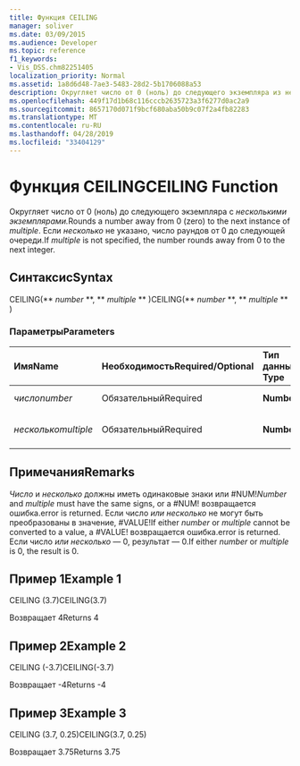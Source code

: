 ```yaml
---
title: Функция CEILING
manager: soliver
ms.date: 03/09/2015
ms.audience: Developer
ms.topic: reference
f1_keywords:
- Vis_DSS.chm82251405
localization_priority: Normal
ms.assetid: 1a8d6d48-7ae3-5483-28d2-5b1706088a53
description: Округляет число от 0 (ноль) до следующего экземпляра из нескольких экземпляров. Если несколько не указано, число раундов от 0 до следующей очереди.
ms.openlocfilehash: 449f17d1b68c116cccb2635723a3f6277d0ac2a9
ms.sourcegitcommit: 8657170d071f9bcf680aba50b9c07f2a4fb82283
ms.translationtype: MT
ms.contentlocale: ru-RU
ms.lasthandoff: 04/28/2019
ms.locfileid: "33404129"
---
```

# <a name="ceiling-function"></a><span data-ttu-id="f043b-104">Функция CEILING</span><span class="sxs-lookup"><span data-stu-id="f043b-104">CEILING Function</span></span>

<span data-ttu-id="f043b-105">Округляет число от 0 (ноль) до следующего экземпляра с _несколькими экземплярами._</span><span class="sxs-lookup"><span data-stu-id="f043b-105">Rounds a number away from 0 (zero) to the next instance of  _multiple_.</span></span> <span data-ttu-id="f043b-106">Если  _несколько_ не указано, число раундов от 0 до следующей очереди.</span><span class="sxs-lookup"><span data-stu-id="f043b-106">If  _multiple_ is not specified, the number rounds away from 0 to the next integer.</span></span> 
  
## <a name="syntax"></a><span data-ttu-id="f043b-107">Синтаксис</span><span class="sxs-lookup"><span data-stu-id="f043b-107">Syntax</span></span>

<span data-ttu-id="f043b-108">CEILING(\*\* *number* \*\*, \*\* *multiple* \*\* )</span><span class="sxs-lookup"><span data-stu-id="f043b-108">CEILING(\*\* *number* \*\*, \*\* *multiple* \*\* )</span></span> 
  
### <a name="parameters"></a><span data-ttu-id="f043b-109">Параметры</span><span class="sxs-lookup"><span data-stu-id="f043b-109">Parameters</span></span>

|<span data-ttu-id="f043b-110">**Имя**</span><span class="sxs-lookup"><span data-stu-id="f043b-110">**Name**</span></span>|<span data-ttu-id="f043b-111">**Необходимость**</span><span class="sxs-lookup"><span data-stu-id="f043b-111">**Required/Optional**</span></span>|<span data-ttu-id="f043b-112">**Тип данных**</span><span class="sxs-lookup"><span data-stu-id="f043b-112">**Data Type**</span></span>|<span data-ttu-id="f043b-113">**Описание**</span><span class="sxs-lookup"><span data-stu-id="f043b-113">**Description**</span></span>|
|:-----|:-----|:-----|:-----|
| <span data-ttu-id="f043b-114">_число_</span><span class="sxs-lookup"><span data-stu-id="f043b-114">_number_</span></span> <br/> |<span data-ttu-id="f043b-115">Обязательный</span><span class="sxs-lookup"><span data-stu-id="f043b-115">Required</span></span>  <br/> |<span data-ttu-id="f043b-116">**Number**</span><span class="sxs-lookup"><span data-stu-id="f043b-116">**Number**</span></span> <br/> |<span data-ttu-id="f043b-117">Число к округлу.</span><span class="sxs-lookup"><span data-stu-id="f043b-117">The number to round.</span></span>  <br/> |
| <span data-ttu-id="f043b-118">_несколько_</span><span class="sxs-lookup"><span data-stu-id="f043b-118">_multiple_</span></span> <br/> |<span data-ttu-id="f043b-119">Обязательный</span><span class="sxs-lookup"><span data-stu-id="f043b-119">Required</span></span>  <br/> |<span data-ttu-id="f043b-120">**Number**</span><span class="sxs-lookup"><span data-stu-id="f043b-120">**Number**</span></span> <br/> |<span data-ttu-id="f043b-121">Несколько к округл.</span><span class="sxs-lookup"><span data-stu-id="f043b-121">The multiple to round to.</span></span>  <br/> |
   
## <a name="remarks"></a><span data-ttu-id="f043b-122">Примечания</span><span class="sxs-lookup"><span data-stu-id="f043b-122">Remarks</span></span>

 <span data-ttu-id="f043b-123">_Число_ и  _несколько_ должны иметь одинаковые знаки или #NUM!</span><span class="sxs-lookup"><span data-stu-id="f043b-123">_Number_ and  _multiple_ must have the same signs, or a #NUM!</span></span> <span data-ttu-id="f043b-124">возвращается ошибка.</span><span class="sxs-lookup"><span data-stu-id="f043b-124">error is returned.</span></span> <span data-ttu-id="f043b-125">Если число  _или_  _несколько_ не могут быть преобразованы в значение, #VALUE!</span><span class="sxs-lookup"><span data-stu-id="f043b-125">If either  _number_ or  _multiple_ cannot be converted to a value, a #VALUE!</span></span> <span data-ttu-id="f043b-126">возвращается ошибка.</span><span class="sxs-lookup"><span data-stu-id="f043b-126">error is returned.</span></span> <span data-ttu-id="f043b-127">Если число  _или_  _несколько_ — 0, результат — 0.</span><span class="sxs-lookup"><span data-stu-id="f043b-127">If either  _number_ or  _multiple_ is 0, the result is 0.</span></span> 
  
## <a name="example-1"></a><span data-ttu-id="f043b-128">Пример 1</span><span class="sxs-lookup"><span data-stu-id="f043b-128">Example 1</span></span>

<span data-ttu-id="f043b-129">CEILING (3.7)</span><span class="sxs-lookup"><span data-stu-id="f043b-129">CEILING(3.7)</span></span>
  
<span data-ttu-id="f043b-130">Возвращает 4</span><span class="sxs-lookup"><span data-stu-id="f043b-130">Returns 4</span></span>
  
## <a name="example-2"></a><span data-ttu-id="f043b-131">Пример 2</span><span class="sxs-lookup"><span data-stu-id="f043b-131">Example 2</span></span>

<span data-ttu-id="f043b-132">CEILING (-3.7)</span><span class="sxs-lookup"><span data-stu-id="f043b-132">CEILING(-3.7)</span></span>
  
<span data-ttu-id="f043b-133">Возвращает -4</span><span class="sxs-lookup"><span data-stu-id="f043b-133">Returns -4</span></span>
  
## <a name="example-3"></a><span data-ttu-id="f043b-134">Пример 3</span><span class="sxs-lookup"><span data-stu-id="f043b-134">Example 3</span></span>

<span data-ttu-id="f043b-135">CEILING (3.7, 0.25)</span><span class="sxs-lookup"><span data-stu-id="f043b-135">CEILING(3.7, 0.25)</span></span>
  
<span data-ttu-id="f043b-136">Возвращает 3.75</span><span class="sxs-lookup"><span data-stu-id="f043b-136">Returns 3.75</span></span>
  


